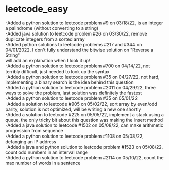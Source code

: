 # leetcode_easy

-Added a python solution to leetcode problem #9 on 03/18/22, is an integer a palindrome (without converting to a string)  
-Added java solution to leetcode problem #26 on 03/30/22, remove duplicate integers from a sorted array  
-Added python solutions to leetcode problems #217 and #344 on 04/01/2022, I don't fully understand the bitwise solution on "Reverse a String"  
will add an explanation when I look it up!<br>
-Added a python solution to leetcode problem #700 on 04/14/22, not terribly difficult, just needed to look up the syntax<br>
-Added a python solution to leetcode problem #35 on 04/27/22, not hard, implementing a binary search is the idea behind this question<br>
-Added a python solution to leetcode problem #2011 on 04/29/22, three ways to solve the problem, last solution was definitely the fastest<br>
-Added a python solution to leetcode problem #35 on 05/01/22<br>
-Added a solution to leetcode #905 on 05/02/22, sort array by even/odd parity, solution is not optimized, will be writing a new one shortly<br>
-Added a solution to leetcode #225 on 05/05/22, implement a stack using a queue, the only tricky bit about this question was making the insert method<br>
-Added a java solution to leetcode #1502 on 05/08/22, can make arithmetic progression from sequence<br>
-Added a python solution to leetcode problem #1108 on 05/08/22, defanging an IP address<br>
-Added a java and python solution to leetcode problem #1523 on 05/08/22, count odd numbers in an interval range<br>
-Added a python solution to leetcode problem #2114 on 05/10/22, count the max number of words in a sentence<br>
